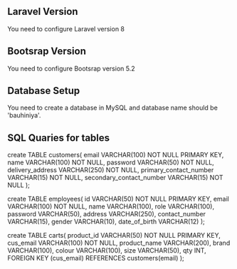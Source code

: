## Laravel Version

You need to configure Laravel version 8

## Bootsrap Version

You need to configure Bootsrap version 5.2

## Database Setup

You need to create a database in MySQL and database name should be 'bauhiniya'.

## SQL Quaries for tables

create TABLE customers(
    email VARCHAR(100) NOT NULL PRIMARY KEY,
    name VARCHAR(100) NOT NULL,
    password VARCHAR(50) NOT NULL,
    delivery_address VARCHAR(250) NOT NULL,
    primary_contact_number VARCHAR(15) NOT NULL,
    secondary_contact_number VARCHAR(15) NOT NULL
);

create TABLE employees(
    id VARCHAR(50) NOT NULL PRIMARY KEY,
    email VARCHAR(100) NOT NULL,
    name VARCHAR(100),
    role VARCHAR(100),
    password VARCHAR(50),
    address VARCHAR(250),
    contact_number VARCHAR(15),
    gender VARCHAR(10),
    date_of_birth VARCHAR(12)
);

create TABLE carts(
    product_id VARCHAR(50) NOT NULL PRIMARY KEY,
    cus_email VARCHAR(100) NOT NULL,
    product_name VARCHAR(200),
    brand VARCHAR(100),
    colour VARCHAR(100),
    size VARCHAR(50),
    qty INT,
    FOREIGN KEY (cus_email) REFERENCES customers(email)
);
